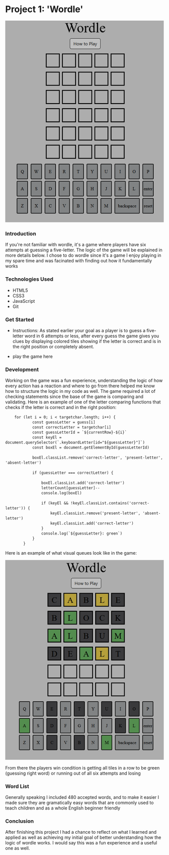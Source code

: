 # Project 1: 'Wordle' 

![Image of the Wordle Page](/assets/wordle.jpg)

### Introduction

If you're not familiar with wordle, it's a game where players have six attempts at guessing a five-letter. The logic of the game will be explained in more details below. I chose to do wordle since it's a game I enjoy playing in my spare time and was facinated with finding out how it fundamentally works

### Technologies Used

- HTML5
- CSS3
- JavaScript
- Git

### Get Started

- Instructions: As stated earlier your goal as a player is to guess a five-letter word in 6 attempts or less, after every guess the game gives you clues by displaying colored tiles showing if the letter is correct and is in the right position or completely absent.

- play the game here

### Development

Working on the game was a fun experience, understanding the logic of how every action has a reaction and where to go from there helped me know how to structure the logic in my code as well. The game required a lot of checking statements since the base of the game is comparing and validating. Here is an example of one of the letter comparing functions that checks if the letter is correct and in the right position:


``` 
    for (let i = 0; i < targetchar.length; i++) {
            const guessLetter = guess[i]
            const correctLetter = targetchar[i]
            const guessLetterId = `${currentRow}-${i}`
            const keyEl = document.querySelector(`.keyboardLetter[id="${guessLetter}"]`)
            const boxEl = document.getElementById(guessLetterId)

            boxEl.classList.remove('correct-letter', 'present-letter', 'absent-letter')

            if (guessLetter === correctLetter) {

                boxEl.classList.add('correct-letter')
                letterCount[guessLetter]--
                console.log(boxEl)

                if (keyEl && !keyEl.classList.contains('correct-letter')) {
                    keyEl.classList.remove('present-letter', 'absent-letter')
                    keyEl.classList.add('correct-letter')
                }
                console.log(`${guessLetter}: green`)
            }
        }
```

Here is an example of what visual queues look like in the game:

![color queues example](/assets/wordle-game-example.PNG)

From there the players win condition is getting all tiles in a row to be green (guessing right word) or running out of all six attempts and losing 

### Word List

Generally speaking I included 480 accepted words, and to make it easier I made sure they are gramatically easy words that are commonly used to teach children and as a whole English beginner friendly 

### Conclusion

After finishing this project I had a chance to reflect on what I learned and applied as well as achieving my initial goal of better understanding how the logic of wordle works. I would say this was a fun experience and a useful one as well.